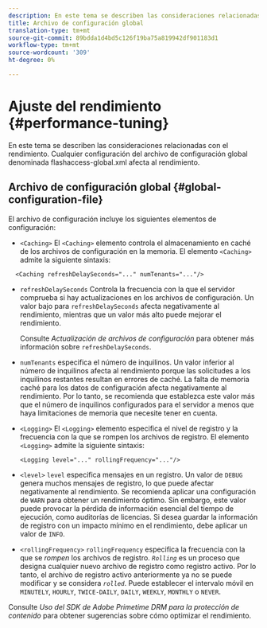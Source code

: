 ```yaml
---
description: En este tema se describen las consideraciones relacionadas con el rendimiento. Cualquier configuración del archivo de configuración global denominada flashaccess-global.xml afecta al rendimiento.
title: Archivo de configuración global
translation-type: tm+mt
source-git-commit: 89bdda1d4bd5c126f19ba75a819942df901183d1
workflow-type: tm+mt
source-wordcount: '309'
ht-degree: 0%

---
```



# Ajuste del rendimiento {#performance-tuning}

En este tema se describen las consideraciones relacionadas con el rendimiento. Cualquier configuración del archivo de configuración global denominada flashaccess-global.xml afecta al rendimiento.

## Archivo de configuración global {#global-configuration-file}

El archivo de configuración incluye los siguientes elementos de configuración:

* `<Caching>` El  `<Caching>` elemento controla el almacenamiento en caché de los archivos de configuración en la memoria. El elemento `<Caching>` admite la siguiente sintaxis:

```
  <Caching refreshDelaySeconds="..." numTenants="..."/>
```

* `refreshDelaySeconds` Controla la frecuencia con la que el servidor comprueba si hay actualizaciones en los archivos de configuración. Un valor bajo para `refreshDelaySeconds` afecta negativamente al rendimiento, mientras que un valor más alto puede mejorar el rendimiento.

   Consulte *Actualización de archivos de configuración* para obtener más información sobre `refreshDelaySeconds`.

* `numTenants` especifica el número de inquilinos. Un valor inferior al número de inquilinos afecta al rendimiento porque las solicitudes a los inquilinos restantes resultan en errores de caché. La falta de memoria caché para los datos de configuración afecta negativamente al rendimiento. Por lo tanto, se recomienda que establezca este valor más que el número de inquilinos configurados para el servidor a menos que haya limitaciones de memoria que necesite tener en cuenta.

* `<Logging>` El  `<Logging>` elemento especifica el nivel de registro y la frecuencia con la que se rompen los archivos de registro. El elemento `<Logging>` admite la siguiente sintaxis:

   ```
   <Logging level="..." rollingFrequency="..."/>
   ```

* `<level>`  `level` especifica mensajes en un registro. Un valor de `DEBUG` genera muchos mensajes de registro, lo que puede afectar negativamente al rendimiento. Se recomienda aplicar una configuración de `WARN` para obtener un rendimiento óptimo. Sin embargo, este valor puede provocar la pérdida de información esencial del tiempo de ejecución, como auditorías de licencias. Si desea guardar la información de registro con un impacto mínimo en el rendimiento, debe aplicar un valor de `INFO`.

* `<rollingFrequency>`  `rollingFrequency` especifica la frecuencia con la que se  *rompen* los archivos de registro. *`Rolling`* es un proceso que designa cualquier nuevo archivo de registro como registro activo. Por lo tanto, el archivo de registro activo anteriormente ya no se puede modificar y se considera *`rolled`*. Puede establecer el intervalo móvil en `MINUTELY`, `HOURLY`, `TWICE-DAILY`, `DAILY`, `WEEKLY`, `MONTHLY` o `NEVER`.

Consulte *Uso del SDK de Adobe Primetime DRM para la protección de contenido* para obtener sugerencias sobre cómo optimizar el rendimiento.